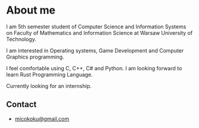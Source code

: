 # About me
I am 5th semester student of Computer Science and Information Systems on Faculty of Mathematics and Information Science at Warsaw University of Technology.

I am interested in Operating systems, Game Development and Computer Graphics programming.

I feel comfortable using C, C++, C# and Python. I am looking forward to learn Rust Programming Language.

Currently looking for an internship.
## Contact 
- micokoku@gmail.com

